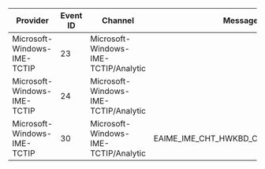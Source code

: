 Provider                     |  Event ID  |  Channel                               |  Message
-----------------------------|------------|----------------------------------------|----------------------------------------
Microsoft-Windows-IME-TCTIP  |  23        |  Microsoft-Windows-IME-TCTIP/Analytic  |
Microsoft-Windows-IME-TCTIP  |  24        |  Microsoft-Windows-IME-TCTIP/Analytic  |
Microsoft-Windows-IME-TCTIP  |  30        |  Microsoft-Windows-IME-TCTIP/Analytic  |  EAIME_IME_CHT_HWKBD_CandUIProcess_Info